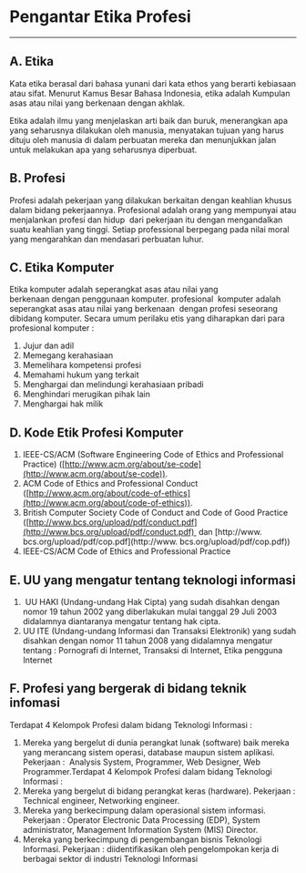 # Pengantar Etika Profesi 
---
## A. Etika 
Kata etika berasal dari bahasa yunani dari kata ethos yang berarti kebiasaan atau sifat. Menurut Kamus Besar Bahasa Indonesia, etika adalah Kumpulan asas atau nilai yang berkenaan dengan akhlak.

Etika adalah ilmu yang menjelaskan arti baik dan buruk, menerangkan apa yang seharusnya dilakukan oleh manusia, menyatakan tujuan yang harus dituju oleh manusia di dalam perbuatan mereka dan menunjukkan jalan untuk melakukan apa yang seharusnya diperbuat.

## B. Profesi 
Profesi adalah pekerjaan yang dilakukan berkaitan dengan keahlian khusus dalam bidang pekerjaannya. Profesional adalah orang yang mempunyai atau menjalankan profesi dan hidup  dari pekerjaan itu dengan mengandalkan suatu keahlian yang tinggi. Setiap professional berpegang pada nilai moral yang mengarahkan dan mendasari perbuatan luhur.

## C. Etika Komputer
Etika komputer adalah seperangkat asas atau nilai yang berkenaan dengan penggunaan komputer.
profesional  komputer adalah seperangkat asas atau nilai yang berkenaan  dengan profesi seseorang dibidang komputer. Secara umum perilaku etis yang diharapkan dari para profesional komputer :
1. Jujur dan adil
2. Memegang kerahasiaan
4. Memelihara kompetensi profesi
5. Memahami hukum yang terkait
6. Menghargai dan melindungi kerahasiaan pribadi
7. Menghindari merugikan pihak lain
8. Menghargai hak milik

## D. Kode Etik Profesi Komputer
1. IEEE-CS/ACM (Software Engineering Code of Ethics and Professional Practice) ([http://www.acm.org/about/se-code](http://www.acm.org/about/se-code)).
2. ACM Code of Ethics and Professional Conduct ([http://www.acm.org/about/code-of-ethics](http://www.acm.org/about/code-of-ethics)).
3. British Computer Society Code of Conduct and Code of Good Practice ([http://www.bcs.org/upload/pdf/conduct.pdf](http://www.bcs.org/upload/pdf/conduct.pdf)  dan [http://www. bcs.org/upload/pdf/cop.pdf](http://www. bcs.org/upload/pdf/cop.pdf))
4. IEEE-CS/ACM Code of Ethics and Professional Practice

## E. UU yang mengatur tentang teknologi informasi
1.  UU HAKI (Undang-undang Hak Cipta) yang sudah disahkan dengan nomor 19 tahun 2002 yang diberlakukan mulai tanggal 29 Juli 2003 didalamnya diantaranya mengatur tentang hak cipta.
2. UU ITE (Undang-undang Informasi dan Transaksi Elektronik) yang sudah disahkan dengan nomor 11 tahun 2008 yang didalamnya mengatur tentang : Pornografi di Internet, Transaksi di Internet, Etika pengguna Internet

## F. Profesi yang bergerak di bidang teknik infomasi
Terdapat 4 Kelompok Profesi dalam bidang Teknologi Informasi :
1. Mereka yang bergelut di dunia perangkat lunak (software) baik mereka yang merancang sistem operasi, database maupun sistem aplikasi. 
		Pekerjaan :  Analysis System, Programmer, Web Designer, Web Programmer.Terdapat 4 Kelompok Profesi dalam bidang Teknologi Informasi :
2. Mereka yang bergelut di bidang perangkat keras (hardware).
		Pekerjaan : Technical engineer, Networking engineer.
3. Mereka yang berkecimpung dalam operasional sistem informasi.
		Pekerjaan : Operator Electronic Data Processing (EDP), System administrator, Management Information System (MIS) Director.
4. Mereka yang berkecimpung di pengembangan bisnis Teknologi Informasi.
		Pekerjaan : diidentifikasikan oleh pengelompokan kerja di berbagai sektor di industri Teknologi Informasi
